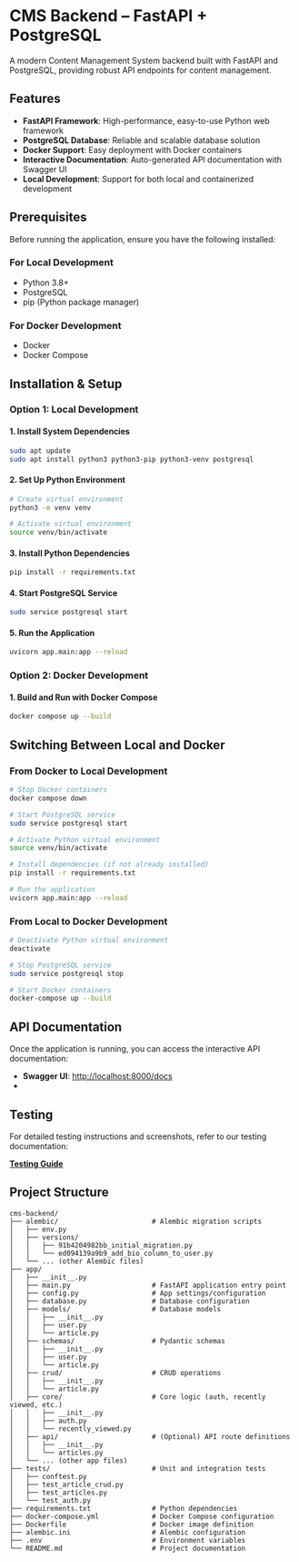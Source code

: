 # CMS Backend – FastAPI + PostgreSQL

A modern Content Management System backend built with FastAPI and PostgreSQL, providing robust API endpoints for content management.

##  Features

- **FastAPI Framework**: High-performance, easy-to-use Python web framework
- **PostgreSQL Database**: Reliable and scalable database solution
- **Docker Support**: Easy deployment with Docker containers
- **Interactive Documentation**: Auto-generated API documentation with Swagger UI
- **Local Development**: Support for both local and containerized development

##  Prerequisites

Before running the application, ensure you have the following installed:

### For Local Development
- Python 3.8+
- PostgreSQL
- pip (Python package manager)

### For Docker Development
- Docker
- Docker Compose

##  Installation & Setup

### Option 1: Local Development

#### 1. Install System Dependencies
```bash
sudo apt update
sudo apt install python3 python3-pip python3-venv postgresql
```

#### 2. Set Up Python Environment
```bash
# Create virtual environment
python3 -m venv venv

# Activate virtual environment
source venv/bin/activate
```

#### 3. Install Python Dependencies
```bash
pip install -r requirements.txt
```

#### 4. Start PostgreSQL Service
```bash
sudo service postgresql start
```

#### 5. Run the Application
```bash
uvicorn app.main:app --reload
```

### Option 2: Docker Development

#### 1. Build and Run with Docker Compose
```bash
docker compose up --build
```

##  Switching Between Local and Docker

### From Docker to Local Development
```bash
# Stop Docker containers
docker compose down

# Start PostgreSQL service
sudo service postgresql start

# Activate Python virtual environment
source venv/bin/activate

# Install dependencies (if not already installed)
pip install -r requirements.txt

# Run the application
uvicorn app.main:app --reload
```

### From Local to Docker Development
```bash
# Deactivate Python virtual environment
deactivate

# Stop PostgreSQL service
sudo service postgresql stop

# Start Docker containers
docker-compose up --build
```

##  API Documentation

Once the application is running, you can access the interactive API documentation:

- **Swagger UI**: [http://localhost:8000/docs](http://localhost:8000/docs)
- 
##  Testing

For detailed testing instructions and screenshots, refer to our testing documentation:

 **[Testing Guide](https://docs.google.com/document/d/157_cWXomIAysrlkAUxy-9UQ1BGn37t3vozI045XUwZI/edit?tab=t.0)**

##  Project Structure

```
cms-backend/
├── alembic/                       # Alembic migration scripts
│   ├── env.py
│   ├── versions/
│   │   ├── 91b4204982bb_initial_migration.py
│   │   └── ed094139a9b9_add_bio_column_to_user.py
│   └── ... (other Alembic files)
├── app/
│   ├── __init__.py
│   ├── main.py                    # FastAPI application entry point
│   ├── config.py                  # App settings/configuration
│   ├── database.py                # Database configuration
│   ├── models/                    # Database models
│   │   ├── __init__.py
│   │   ├── user.py
│   │   └── article.py
│   ├── schemas/                   # Pydantic schemas
│   │   ├── __init__.py
│   │   ├── user.py
│   │   └── article.py
│   ├── crud/                      # CRUD operations
│   │   ├── __init__.py
│   │   └── article.py
│   ├── core/                      # Core logic (auth, recently viewed, etc.)
│   │   ├── __init__.py
│   │   ├── auth.py
│   │   └── recently_viewed.py
│   ├── api/                       # (Optional) API route definitions
│   │   ├── __init__.py
│   │   └── articles.py
│   └── ... (other app files)
├── tests/                         # Unit and integration tests
│   ├── conftest.py
│   ├── test_article_crud.py
│   ├── test_articles.py
│   └── test_auth.py
├── requirements.txt               # Python dependencies
├── docker-compose.yml             # Docker Compose configuration
├── Dockerfile                     # Docker image definition
├── alembic.ini                    # Alembic configuration
├── .env                           # Environment variables
└── README.md                      # Project documentation
```

